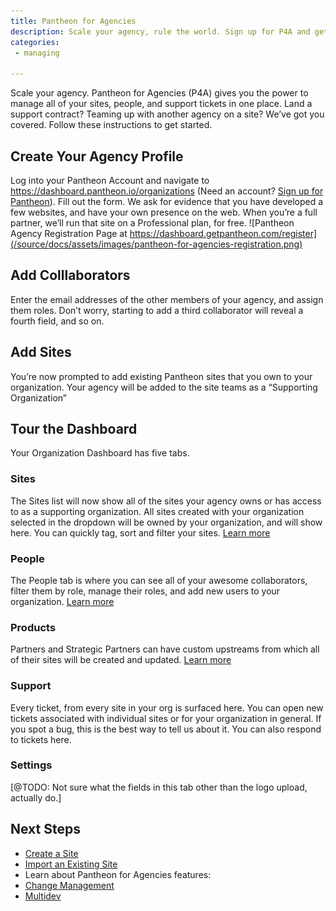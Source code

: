 ```yaml
---
title: Pantheon for Agencies
description: Scale your agency, rule the world. Sign up for P4A and get started.
categories:
 - managing

---
```

Scale your agency. Pantheon for Agencies (P4A) gives you the power to manage all of your sites, people, and support tickets in one place. Land a support contract? Teaming up with another agency on a site? We’ve got you covered. Follow these instructions to get started.

## Create Your Agency Profile
Log into your Pantheon Account and navigate to https://dashboard.pantheon.io/organizations (Need an account? [Sign up for Pantheon](https://dashboard.pantheon.io/register)). Fill out the form. We ask for evidence that you have developed a few websites, and have your own presence on the web. When you’re a full partner, we’ll run that site on a Professional plan, for free.
![Pantheon Agency Registration Page at https://dashboard.getpantheon.com/register](/source/docs/assets/images/pantheon-for-agencies-registration.png)

## Add Colllaborators

Enter the email addresses of the other members of your agency, and assign them roles. Don’t worry, starting to add a third collaborator will reveal a fourth field, and so on.

## Add Sites

You’re now prompted to add existing Pantheon sites that you own to your organization. Your agency will be added to the site teams as a “Supporting Organization”

## Tour the Dashboard

Your Organization Dashboard has five tabs.

### Sites

The Sites list will now show all of the sites your agency owns or has access to as a supporting organization. All sites created with your organization selected in the dropdown will be owned by your organization, and will show here. You can quickly tag, sort and filter your sites.
[Learn more](/docs/articles/organizations/managing-sites-and-teams-with-the-pantheon-one-dashboard/#add-sites-to-your-organization)

### People

The People tab is where you can see all of your awesome collaborators, filter them by role, manage their roles, and add new users to your organization.
[Learn more](/docs/articles/organizations/managing-sites-and-teams-with-the-pantheon-one-dashboard/#add-users-to-your-organization)

### Products

Partners and Strategic Partners can have custom upstreams from which all of their sites will be created and updated.
[Learn more](/docs/articles/organizations/running-a-custom-upstream/)

### Support

Every ticket, from every site in your org is surfaced here. You can open new tickets associated with individual sites or for your organization in general. If you spot a bug, this is the best way to tell us about it. You can also respond to tickets here.

### Settings

[@TODO: Not sure what the fields in this tab other than the logo upload, actually do.]

## Next Steps

 - [Create a Site](/docs/articles/sites/create)
 - [Import an Existing Site](/docs/articles/sites/import-an-existing-site)
 - Learn about Pantheon for Agencies features:
 - [Change Management](/docs/articles/sites/change-management)
 - [Multidev](/docs/articles/sites/multidev)
